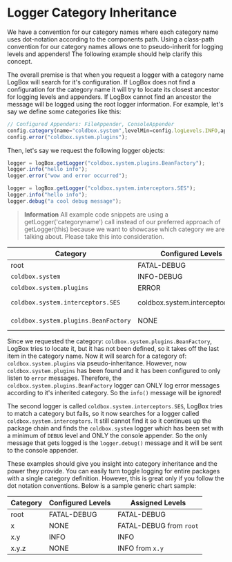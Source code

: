 # Logger Category Inheritance

We have a convention for our category names where each category name uses dot-notation according to the components path. Using a class-path convention for our category names allows one to pseudo-inherit for logging levels and appenders! The following example should help clarify this concept.

The overall premise is that when you request a logger with a category name LogBox will search for it's configuration. If LogBox does not find a configuration for the category name it will try to locate its closest ancestor for logging levels and appenders. If LogBox cannot find an ancestor the message will be logged using the root logger information. For example, let's say we define some categories like this:

```javascript
// Configured Appenders: FileAppender, ConsoleAppender
config.category(name="coldbox.system",levelMin=config.logLevels.INFO,appenders="console");
config.error("coldbox.system.plugins");
```

Then, let's say we request the following logger objects:

```javascript
logger = logBox.getLogger("coldbox.system.plugins.BeanFactory");
logger.info("hello info");
logger.error("wow and error occurred");

logger = logBox.getLogger("coldbox.system.interceptors.SES");
logger.info("hello info");
logger.debug("a cool debug message");
```

> <b> Information</b> All example code snippets are using a getLogger('categoryname') call instead of our preferred approach of getLogger(this) because we want to showcase which category we are talking about. Please take this into consideration.


|Category|Configured Levels|Assigned Levels|Appenders|
|--|--|--|--|
|root |FATAL-DEBUG |FATAL-DEBUG |console,file|
|`coldbox.system `|INFO-DEBUG |INFO-DEBUG |console |
|`coldbox.system.plugins `|ERROR |ERROR|*|
|`coldbox.system.interceptors.SES `|coldbox.system.interceptors.SES |INFO-DEBUG from `coldbox.system` |console from `coldbox.system `|
|`coldbox.system.plugins.BeanFactory `|NONE|ERROR from `coldbox.system.plugins` |*|

Since we requested the category: `coldbox.system.plugins.BeanFactory`, LogBox tries to locate it, but it has not been defined, so it takes off the last item in the category name. Now it will search for a category of: `coldbox.system.plugins` via pseudo-inheritance. However, now `coldbox.system.plugins` has been found and it has been configured to only listen to `error` messages. Therefore, the `coldbox.system.plugins.BeanFactory` logger can ONLY log error messages according to it's inherited category. So the `info()` message will be ignored!

The second logger is called `coldbox.system.interceptors.SES`, LogBox tries to match a category but fails, so it now searches for a logger called `coldbox.system.interceptors`. It still cannot find it so it continues up the package chain and finds the `coldbox.system` logger which has been set with a minimum of `DEBUG` level and ONLY the console appender. So the only message that gets logged is the `logger.debug()` message and it will be sent to the console appender.

These examples should give you insight into category inheritance and the power they provide. You can easily turn toggle logging for entire packages with a single category definition. However, this is great only if you follow the dot notation conventions. Below is a sample generic chart sample:


|Category|Configured Levels|Assigned Levels|
|--|--|--|
|root|FATAL-DEBUG |FATAL-DEBUG|
|x |NONE |FATAL-DEBUG from `root`|
|x.y |INFO |INFO |
|x.y.z |NONE |INFO from `x.y`|

